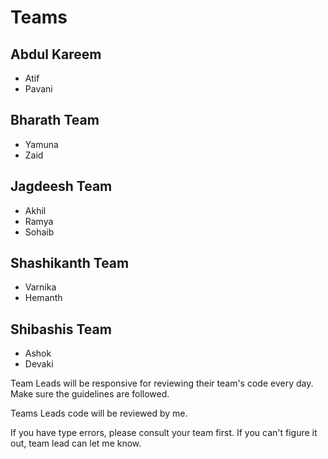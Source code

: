 # Teams

## Abdul Kareem

- Atif
- Pavani

## Bharath Team

- Yamuna
- Zaid

## Jagdeesh Team

- Akhil
- Ramya
- Sohaib

## Shashikanth Team

- Varnika
- Hemanth

## Shibashis Team

- Ashok
- Devaki

Team Leads will be responsive for reviewing their team's code every day. Make
sure the guidelines are followed.

Teams Leads code will be reviewed by me.

If you have type errors, please consult your team first. If you can't figure it
out, team lead can let me know.
